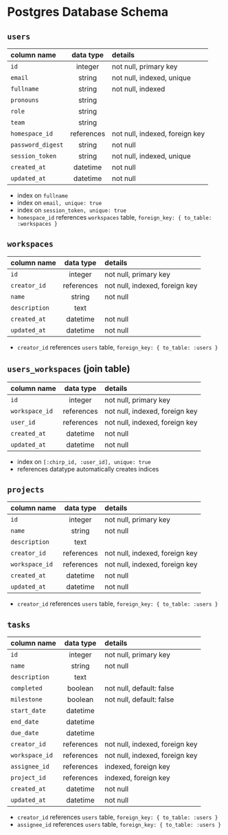 # Postgres Database Schema

## `users`

| column name       | data type  | details                        |
| :---------------- | :--------: | :----------------------------- |
| `id`              |  integer   | not null, primary key          |
| `email`           |   string   | not null, indexed, unique      |
| `fullname`        |   string   | not null, indexed              |
| `pronouns`        |   string   |                                |
| `role`            |   string   |                                |
| `team`            |   string   |                                |
| `homespace_id`    | references | not null, indexed, foreign key |
| `password_digest` |   string   | not null                       |
| `session_token`   |   string   | not null, indexed, unique      |
| `created_at`      |  datetime  | not null                       |
| `updated_at`      |  datetime  | not null                       |

- index on `fullname`
- index on `email, unique: true`
- index on `session_token, unique: true`
- `homespace_id` references `workspaces` table, `foreign_key: { to_table: :workspaces }`

## `workspaces`

| column name   | data type  | details                        |
| :------------ | :--------: | :----------------------------- |
| `id`          |  integer   | not null, primary key          |
| `creator_id`  | references | not null, indexed, foreign key |
| `name`        |   string   | not null                       |
| `description` |    text    |                                |
| `created_at`  |  datetime  | not null                       |
| `updated_at`  |  datetime  | not null                       |

- `creator_id` references `users` table, `foreign_key: { to_table: :users }`

## `users_workspaces` (join table)

| column name    | data type  | details                        |
| :------------- | :--------: | :----------------------------- |
| `id`           |  integer   | not null, primary key          |
| `workspace_id` | references | not null, indexed, foreign key |
| `user_id`      | references | not null, indexed, foreign key |
| `created_at`   |  datetime  | not null                       |
| `updated_at`   |  datetime  | not null                       |

- index on `[:chirp_id, :user_id], unique: true`
- references datatype automatically creates indices

## `projects`

| column name    | data type  | details                        |
| :------------- | :--------: | :----------------------------- |
| `id`           |  integer   | not null, primary key          |
| `name`         |   string   | not null                       |
| `description`  |    text    |                                |
| `creator_id`   | references | not null, indexed, foreign key |
| `workspace_id` | references | not null, indexed, foreign key |
| `created_at`   |  datetime  | not null                       |
| `updated_at`   |  datetime  | not null                       |

- `creator_id` references `users` table, `foreign_key: { to_table: :users }`

## `tasks`

| column name    | data type  | details                        |
| :------------- | :--------: | :----------------------------- |
| `id`           |  integer   | not null, primary key          |
| `name`         |   string   | not null                       |
| `description`  |    text    |                                |
| `completed`    |  boolean   | not null, default: false       |
| `milestone`    |  boolean   | not null, default: false       |
| `start_date`   |  datetime  |                                |
| `end_date`     |  datetime  |                                |
| `due_date`     |  datetime  |                                |
| `creator_id`   | references | not null, indexed, foreign key |
| `workspace_id` | references | not null, indexed, foreign key |
| `assignee_id`  | references | indexed, foreign key           |
| `project_id`   | references | indexed, foreign key           |
| `created_at`   |  datetime  | not null                       |
| `updated_at`   |  datetime  | not null                       |

- `creator_id` references `users` table, `foreign_key: { to_table: :users }`
- `assignee_id` references `users` table, `foreign_key: { to_table: :users }`
